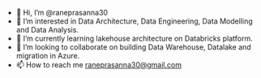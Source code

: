 - 👋 Hi, I’m @raneprasanna30
- 👀 I’m interested in Data Architecture, Data Engineering, Data Modelling and Data Analysis.
- 🌱 I’m currently learning lakehouse architecture on Databricks platform.
- 💞️ I’m looking to collaborate on building Data Warehouse, Datalake and migration in Azure. 
- 📫 How to reach me raneprasanna30@gmail.com

<!---
raneprasanna30/raneprasanna30 is a ✨ special ✨ repository because its `README.md` (this file) appears on your GitHub profile.
You can click the Preview link to take a look at your changes.
--->
